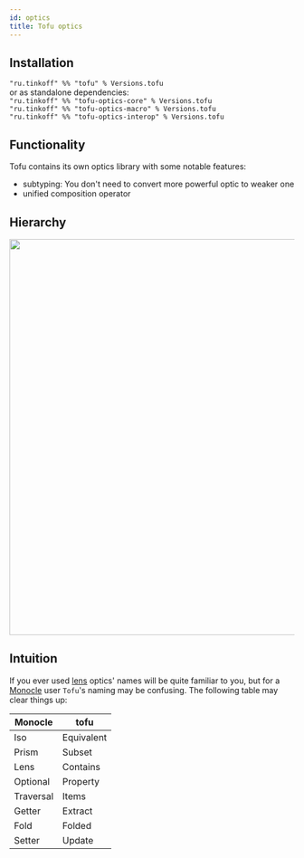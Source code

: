 ```yaml
---
id: optics
title: Tofu optics
---
```


## Installation
`"ru.tinkoff" %% "tofu" % Versions.tofu`  
or as standalone dependencies:   
`"ru.tinkoff" %% "tofu-optics-core" % Versions.tofu`  
`"ru.tinkoff" %% "tofu-optics-macro" % Versions.tofu`  
`"ru.tinkoff" %% "tofu-optics-interop" % Versions.tofu`  
 
## Functionality
Tofu contains its own optics library with some notable features:
- subtyping: You don't need to convert more powerful optic to weaker one
- unified composition operator

Hierarchy
---------

<img src="/tofu/docs_img/optics-hierarchy.png" height="700">

Intuition
---------

If you ever used [lens](https://github.com/ekmett/lens) optics' names will be quite familiar to you,
but for a [Monocle](https://github.com/julien-truffaut/Monocle) user `Tofu`'s naming may be confusing. The following table may clear things up:

| Monocle | tofu |
|---------|------|
| Iso | Equivalent |
| Prism | Subset |
| Lens | Contains |
| Optional | Property |
| Traversal | Items |
| Getter | Extract |
| Fold | Folded |
| Setter | Update |

